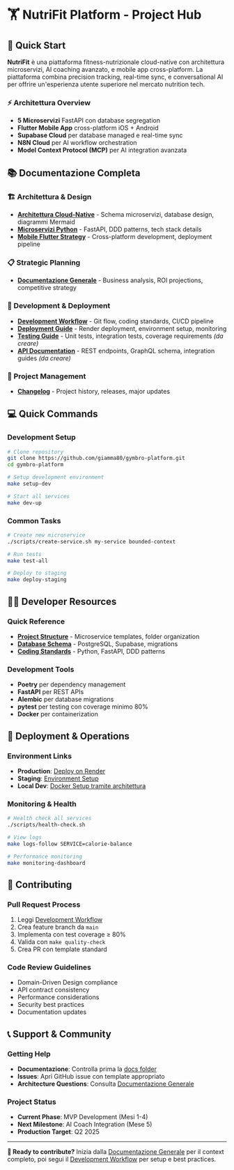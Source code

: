 # 🏋️ NutriFit Platform - Project Hub

## 🎯 Quick Start

**NutriFit** è una piattaforma fitness-nutrizionale cloud-native con architettura microservizi, AI coaching avanzato, e mobile app cross-platform. La piattaforma combina precision tracking, real-time sync, e conversational AI per offrire un'esperienza utente superiore nel mercato nutrition tech.

### ⚡ Architettura Overview
- **5 Microservizi** FastAPI con database segregation
- **Flutter Mobile App** cross-platform iOS + Android 
- **Supabase Cloud** per database managed e real-time sync
- **N8N Cloud** per AI workflow orchestration
- **Model Context Protocol (MCP)** per AI integration avanzata

## 📚 Documentazione Completa

### 🏗️ Architettura & Design
- **[Architettura Cloud-Native](../../docs/architettura.md)** - Schema microservizi, database design, diagrammi Mermaid
- **[Microservizi Python](../../docs/microservizi_python.md)** - FastAPI, DDD patterns, tech stack details
- **[Mobile Flutter Strategy](../../docs/flutter.md)** - Cross-platform development, deployment pipeline

### 📋 Strategic Planning  
- **[Documentazione Generale](../../docs/Documentazione%20Generale.md)** - Business analysis, ROI projections, competitive strategy

### 🚀 Development & Deployment
- **[Development Workflow](../../docs/DEVELOPMENT_WORKFLOW.md)** - Git flow, coding standards, CI/CD pipeline
- **[Deployment Guide](../../docs/DEPLOYMENT.md)** - Render deployment, environment setup, monitoring
- **[Testing Guide](../../docs/TESTING_GUIDE.md)** - Unit tests, integration tests, coverage requirements *(da creare)*
- **[API Documentation](../../docs/API_DOCUMENTATION.md)** - REST endpoints, GraphQL schema, integration guides *(da creare)*

### 📝 Project Management
- **[Changelog](../../CHANGELOG.md)** - Project history, releases, major updates

## 💻 Quick Commands

### Development Setup
```bash
# Clone repository
git clone https://github.com/giamma80/gymbro-platform.git
cd gymbro-platform

# Setup development environment
make setup-dev

# Start all services
make dev-up
```

### Common Tasks
```bash
# Create new microservice
./scripts/create-service.sh my-service bounded-context

# Run tests
make test-all

# Deploy to staging
make deploy-staging
```

## 🧑‍💻 Developer Resources

### Quick Reference
- **[Project Structure](../../docs/microservizi_python.md#project-structure)** - Microservice templates, folder organization
- **[Database Schema](../../docs/architettura.md#database-design)** - PostgreSQL, Supabase, migrations
- **[Coding Standards](../../docs/DEVELOPMENT_WORKFLOW.md#python-coding-standards)** - Python, FastAPI, DDD patterns

### Development Tools
- **Poetry** per dependency management
- **FastAPI** per REST APIs
- **Alembic** per database migrations  
- **pytest** per testing con coverage minimo 80%
- **Docker** per containerization

## 🚀 Deployment & Operations

### Environment Links
- **Production**: [Deploy on Render](../../docs/DEPLOYMENT.md#render-com-deployment)
- **Staging**: [Environment Setup](../../docs/DEPLOYMENT.md#environment-strategy)
- **Local Dev**: [Docker Setup tramite architettura](../../docs/architettura.md#setup-locale)

### Monitoring & Health
```bash
# Health check all services
./scripts/health-check.sh

# View logs
make logs-follow SERVICE=calorie-balance

# Performance monitoring
make monitoring-dashboard
```

## 🤝 Contributing

### Pull Request Process
1. Leggi [Development Workflow](../../docs/DEVELOPMENT_WORKFLOW.md#git-workflow)
2. Crea feature branch da `main`
3. Implementa con test coverage ≥ 80%
4. Valida con `make quality-check`
5. Crea PR con template standard

### Code Review Guidelines
- Domain-Driven Design compliance
- API contract consistency  
- Performance considerations
- Security best practices
- Documentation updates

## 📞 Support & Community

### Getting Help
- **Documentazione**: Controlla prima la [docs folder](../../docs/)
- **Issues**: Apri GitHub issue con template appropriato
- **Architecture Questions**: Consulta [Documentazione Generale](../../docs/Documentazione%20Generale.md)

### Project Status
- **Current Phase**: MVP Development (Mesi 1-4)
- **Next Milestone**: AI Coach Integration (Mese 5)
- **Production Target**: Q2 2025

---

**🎯 Ready to contribute?** Inizia dalla [Documentazione Generale](../../docs/Documentazione%20Generale.md) per il context completo, poi segui il [Development Workflow](../../docs/DEVELOPMENT_WORKFLOW.md) per setup e best practices.
